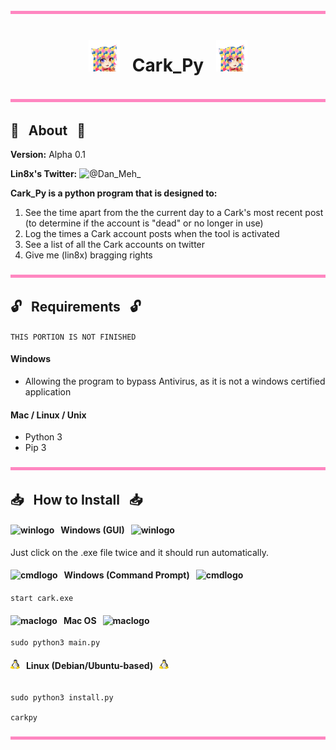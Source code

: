 <img src="https://raw.githubusercontent.com/Lin8x/cark_py/master/images/hair_colour.png" width="100%" height="5">

# <p align="center"> <img src="https://raw.githubusercontent.com/Lin8x/cark_py/master/images/python_cark.png" alt="carklogo" width="50" height="50"> &nbsp; Cark_Py &nbsp; <img src="https://raw.githubusercontent.com/Lin8x/cark_py/master/images/python_cark.png" alt="carklogo" width="50" height="50">

<img src="https://raw.githubusercontent.com/Lin8x/cark_py/master/images/hair_colour.png" width="100%" height="5">

## :mag_right: &nbsp; About &nbsp; :mag_right:

**Version:** Alpha 0.1

**Lin8x's Twitter:** ![@Dan_Meh](https://twitter.com/dan_meh_)_

**Cark_Py is a python program that is designed to:**
1. See the time apart from the the current day to a Cark's most recent post (to determine if the account is "dead" or no longer in use)
2. Log the times a Cark account posts when the tool is activated
3. See a list of all the Cark accounts on twitter
4. Give me (lin8x) bragging rights

<img src="https://raw.githubusercontent.com/Lin8x/cark_py/master/images/hair_colour.png" width="100%" height="5">

## :unlock: &nbsp; Requirements &nbsp; :unlock:
``` THIS PORTION IS NOT FINISHED ```

#### Windows
- Allowing the program to bypass Antivirus, as it is not a windows certified application

#### Mac / Linux / Unix
- Python 3
- Pip 3

<img src="https://raw.githubusercontent.com/Lin8x/cark_py/master/images/hair_colour.png" width="100%" height="5">

## :inbox_tray: &nbsp; How to Install &nbsp; :inbox_tray:

#### <img src="https://raw.githubusercontent.com/Lin8x/cark_py/master/images/win.png" alt="winlogo" width="15" height="15"> &nbsp; Windows (GUI) &nbsp; <img src="https://raw.githubusercontent.com/Lin8x/cark_py/master/images/win.png" alt="winlogo" width="15" height="15">

Just click on the .exe file twice and it should run automatically.

#### <img src="https://raw.githubusercontent.com/Lin8x/cark_py/master/images/cmdline.png" alt="cmdlogo" width="15" height="15"> &nbsp; Windows (Command Prompt) &nbsp; <img src="https://raw.githubusercontent.com/Lin8x/cark_py/master/images/cmdline.png" alt="cmdlogo" width="15" height="15">

```start cark.exe```

#### <img src="https://raw.githubusercontent.com/Lin8x/cark_py/master/images/apple.png" alt="maclogo" width="15" height="15"> &nbsp; Mac OS &nbsp; <img src="https://raw.githubusercontent.com/Lin8x/cark_py/master/images/apple.png" alt="maclogo" width="15" height="15">

```cd PATH/TO/DIRECTORY/OF/PROJECT
sudo python3 main.py
```

#### <img src="https://raw.githubusercontent.com/Lin8x/cark_py/master/images/linux.png" alt="linuxlogo" width="15" height="15"> &nbsp; Linux (Debian/Ubuntu-based) &nbsp; <img src="https://raw.githubusercontent.com/Lin8x/cark_py/master/images/linux.png" alt="linuxlogo" width="15" height="15">

```cd PATH/TO/DIRECTORY/OF/PROJECT 

sudo python3 install.py

carkpy
```

<img src="https://raw.githubusercontent.com/Lin8x/cark_py/master/images/hair_colour.png" width="100%" height="5">
